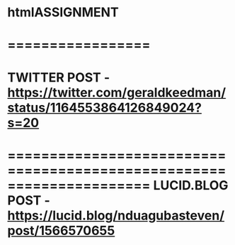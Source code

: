 # htmlASSIGNMENT
=================
=======================================================================================
TWITTER POST - https://twitter.com/geraldkeedman/status/1164553864126849024?s=20
=========================================================================================

=====================================================================
LUCID.BLOG POST - https://lucid.blog/nduagubasteven/post/1566570655
=====================================================================
